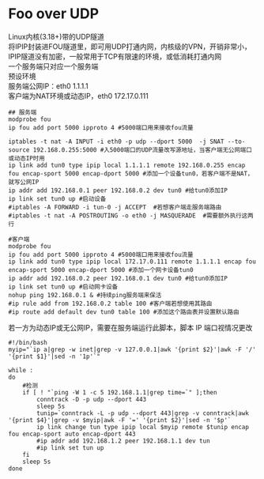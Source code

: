 # Foo over UDP 
Linux内核(3.18+)带的UDP隧道<br>
将IPIP封装进FOU隧道里，即可用UDP打通内网，内核级的VPN，开销非常小，IPIP隧道没有加密，一般常用于TCP有限速的环境，或低消耗打通内网<br>
一个服务端只对应一个服务端<br>
预设环境<br>
服务端公网IP：eth0 1.1.1.1<br>
客户端为NAT环境或动态IP，eth0 172.17.0.111<br>

```
## 服务端
modprobe fou
ip fou add port 5000 ipproto 4 #5000端口用来接收fou流量

iptables -t nat -A INPUT -i eth0 -p udp --dport 5000  -j SNAT --to-source 192.168.0.255:5000 #入5000端口的UDP流量改写源地址，当客户端无公网端口或动态IP时用
ip link add tun0 type ipip local 1.1.1.1 remote 192.168.0.255 encap fou encap-sport 5000 encap-dport 5000 #添加一个设备tun0，若客户端不是NAT，就写公网IP
ip addr add 192.168.0.1 peer 192.168.0.2 dev tun0 #给tun0添加IP
ip link set tun0 up #启动设备
#iptables -A FORWARD -i tun-0 -j ACCEPT  #若想客户端走服务端路由
#iptables -t nat -A POSTROUTING -o eth0 -j MASQUERADE  #需要额外执行这两行

#客户端
modprobe fou
ip fou add port 5000 ipproto 4 #5000端口用来接收fou流量
ip link add tun0 type ipip local 172.17.0.111 remote 1.1.1.1 encap fou encap-sport 5000 encap-dport 5000 #添加一个网卡设备tun0
ip addr add 192.168.0.2 peer 192.168.0.1 dev tun0 #给tun0添加IP
ip link set tun0 up #启动网卡设备
nohup ping 192.168.0.1 & #持续ping服务端来保活
#ip rule add from 192.168.0.2 table 100 #客户端若想使用其路由
#ip route add default dev tun0 table 100 #添加这个路由表并设置默认路由
```
若一方为动态IP或无公网IP，需要在服务端运行此脚本，脚本 IP 端口视情况更改
```
#!/bin/bash
myip="`ip a|grep -w inet|grep -v 127.0.0.1|awk '{print $2}'|awk -F '/' '{print $1}'|sed -n '1p'`"

while :
do
	#检测
	if [ ! "`ping -W 1 -c 5 192.168.1.1|grep time=`" ];then
		conntrack -D -p udp --dport 443
		sleep 5s
		tunip=`conntrack -L -p udp --dport 443|grep -v conntrack|awk '{print $4}'|grep -v $myip|awk -F '=' '{print $2}'|sed -n '$p'`
		ip link change tun type ipip local $myip remote $tunip encap fou encap-sport auto encap-dport 443
		#ip addr add 192.168.1.2 peer 192.168.1.1 dev tun
		#ip link set tun up
	fi
	sleep 5s
done


```


